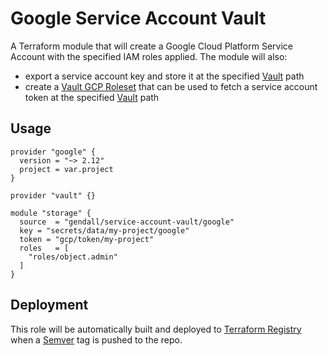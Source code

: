 # Google Service Account Vault

A Terraform module that will create a Google Cloud Platform Service Account with the specified IAM roles applied. The module will also:

* export a service account key and store it at the specified [Vault](https://www.vaultproject.io/) path
* create a [Vault GCP Roleset](https://www.vaultproject.io/docs/secrets/gcp/index.html) that can be used to fetch a service account token at the specified [Vault](https://www.vaultproject.io/) path

## Usage

```hcl
provider "google" {
  version = "~> 2.12"
  project = var.project
}

provider "vault" {}

module "storage" {
  source  = "gendall/service-account-vault/google"
  key = "secrets/data/my-project/google"
  token = "gcp/token/my-project"
  roles   = [
    "roles/object.admin"
  ]
}
```

## Deployment

This role will be automatically built and deployed to [Terraform Registry](https://registry.terraform.io/modules/gendall) when a [Semver](https://semver.org) tag is pushed to the repo.
